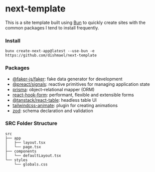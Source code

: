 # next-template
This is a site template built using [Bun](https://bun.sh) to quickly create sites with the common packages I tend to install frequently.

### Install
```
bunx create-next-app@latest --use-bun -e https://github.com/dishmael/next-template
```

### Packages
- [@faker-js/faker](https://fakerjs.dev): fake data generator for development
- [@preact/signals](https://preactjs.com/guide/v10/signals): reactive primitives for managing application state
- [prisma](https://www.prisma.io): object–relational mapper (ORM)
- [react-hook-form](https://react-hook-form.com): performant, flexible and extensible forms
- [@tanstack/react-table](https://tanstack.com/table/latest): headless table UI
- [tailwindcss-animate](https://www.npmjs.com/package/tailwindcss-animate): plugin for creating animations
- [zod](https://zod.dev): schema declaration and validation

### SRC Folder Structure
```
src
├── app
│   ├── layout.tsx
│   └── page.tsx
├── components
│   └── defaultLayout.tsx
└── styles
    └── globals.css
```
